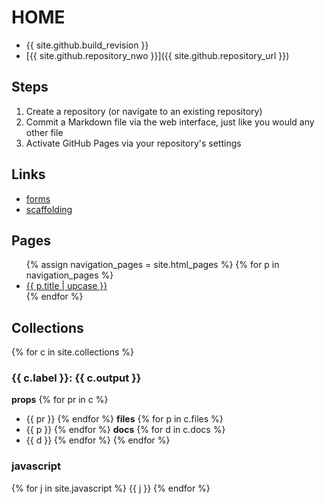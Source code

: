 # HOME

- {{ site.github.build_revision }}
- [{{ site.github.repository_nwo }}]({{ site.github.repository_url }})

## Steps

1. Create a repository (or navigate to an existing repository)
1. Commit a Markdown file via the web interface, just like you would any other file
1. Activate GitHub Pages via your repository's settings

## Links

- [forms](forms)
- [scaffolding](scaffolding)

## Pages

<ul>
{% assign navigation_pages = site.html_pages %}
{% for p in navigation_pages %}
  <li><a href="{{ p.url | absolute_url }}" {% if p.url == page.url %}class="active"{% endif %}>{{ p.title | upcase }}</a></li>
{% endfor %}
</ul>

## Collections

{% for c in site.collections %}
### {{ c.label }}: {{ c.output }}
**props**
  {% for pr in c %}
- {{ pr }}
  {% endfor %}
**files**
  {% for p in c.files %}
- {{ p }}
  {% endfor %}
**docs**
  {% for d in c.docs %}
- {{ d }}
  {% endfor %}
{% endfor %}

### javascript
{% for j in site.javascript %}
{{ j }}
{% endfor %}
